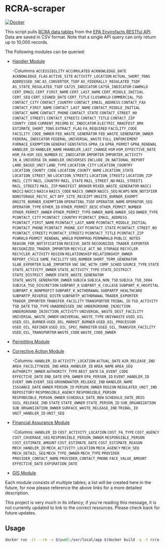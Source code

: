 # RCRA-scraper

[![Docker](https://github.com/geocoug/sdwis-scraper/workflows/docker%20build/badge.svg)](https://github.com/geocoug/sdwis-scraper/actions/workflows/docker-build.yml)

This script pulls [RCRA data tables](https://www.epa.gov/enviro/rcra-info-model) from the [EPA Envirofacts RESTful API](https://www.epa.gov/enviro/web-services). Data are saved in CSV format. Note that a single API query can only return up to 10,000 records.

The Following modules can be queried:

- [Handler Module](https://www.epa.gov/node/238683)

  -Columnns
        `ACCESSIBILITY`
        `ACCUMULATED`
        `ACKNOWLEDGE_DATE`
        `ACKNOWLEDGE_FLAG`
        `ACTIVE_SITE`
        `ACTIVITY_LOCATION`
        `ACTUAL_SHORT_TONS`
        `ADDRESSED_SNC`
        `AS_CONVERTER_TSDF`
        `AS_FEDERALLY_REGULATED_TSDF`
        `AS_STATE_REGULATED_TSDF`
        `CA725_INDICATOR`
        `CA750_INDICATOR`
        `CAWRKLD`
        `CERT_EMAIL`
        `CERT_FIRST_NAME`
        `CERT_LAST_NAME`
        `CERT_MIDDLE_INITIAL`
        `CERT_SEQ`
        `CERT_SIGNED_DATE`
        `CERT_TITLE`
        `CLOSWRKLD`
        `COMMERCIAL_TSD`
        `CONTACT_CITY`
        `CONTACT_COUNTRY`
        `CONTACT_EMAIL_ADDRESS`
        `CONTACT_FAX`
        `CONTACT_FIRST_NAME`
        `CONTACT_LAST_NAME`
        `CONTACT_MIDDLE_INITIAL`
        `CONTACT_NAME`
        `CONTACT_PHONE`
        `CONTACT_STATE`
        `CONTACT_STREET_NO`
        `CONTACT_STREET1`
        `CONTACT_STREET2`
        `CONTACT_TITLE`
        `CONTACT_ZIP`
        `COUNTY_CODE`
        `CURRENT_RECORD`
        `EC_INDICATOR`
        `ELECTRIC_MANIFEST_BRK`
        `ESTIMATE_SHORT_TONS`
        `EXTRACT_FLAG`
        `FA_REQUIRED`
        `FACILITY_CODE`
        `FACILITY_CODE_OWNER`
        `FED_WASTE_GENERATOR`
        `FED_WASTE_GENERATOR_OWNER`
        `FEDERAL_INDICATOR`
        `FEDERAL_UNIVERSAL_WASTE`
        `FULL_ENFORCEMENT`
        `FURNACE_EXEMPTION`
        `GENERAT`
        `GENSTATUS`
        `GPRA_CA`
        `GPRA_PERMIT`
        `GPRA_RENEWAL`
        `HANDLER_ID`
        `HANDLER_NAME`
        `HHANDLER_LAST_CHANGE`
        `HSM`
        `HSM_EFFECTIVE_DATE`
        `HSM_FA`
        `HSM_SEQ_NUMBER`
        `IC_INDICATOR`
        `IMPORTER`
        `IMPORTER_ACTIVITY`
        `IN_A_UNIVERSE`
        `IN_HANDLER_UNIVERSES`
        `INCLUDE_IN_NATIONAL_REPORT`
        `LAND_BASED_UNIT`
        `LAND_TYPE`
        `LOCATION_CITY`
        `LOCATION_COUNTRY`
        `LOCATION_COUNTY_CODE`
        `LOCATION_COUNTY_NAME`
        `LOCATION_STATE`
        `LOCATION_STREET_NO`
        `LOCATION_STREET1`
        `LOCATION_STREET2`
        `LOCATION_ZIP`
        `MAIL_CITY`
        `MAIL_COUNTRY`
        `MAIL_STATE`
        `MAIL_STREET_NO`
        `MAIL_STREET1`
        `MAIL_STREET2`
        `MAIL_ZIP`
        `MANIFEST_BROKER`
        `MIXED_WASTE_GENERATOR`
        `NAIC1`
        `NAIC2`
        `NAIC3`
        `NAIC4`
        `NAICS_CODE`
        `NAICS_OWNER`
        `NAICS_SEQ`
        `NCAPS`
        `NON_NOTIFIER`
        `NONSTORAGE_RECYC_ACT`
        `OFF_SITE_RECEIPT`
        `ONSITE_BURNER_EXEMPT`
        `ONSITE_BURNER_EXEMPTION`
        `OPERATING_TSDF`
        `OPERATOR_NAME`
        `OPERATOR_SEQ`
        `OPERATOR_TYPE`
        `OTHER_ID`
        `OTHER_PERMIT_DESC`
        `OTHER_PERMIT_NUMBER`
        `OTHER_PERMIT_OWNER`
        `OTHER_PERMIT_TYPE`
        `OWNER_NAME`
        `OWNER_SEQ`
        `OWNER_TYPE`
        `PCONTACT_CITY`
        `PCONTACT_COUNTRY`
        `PCONTACT_EMAIL_ADDRESS`
        `PCONTACT_FIRST_NAME`
        `PCONTACT_LAST_NAME`
        `PCONTACT_MIDDLE_INITIAL`
        `PCONTACT_PHONE`
        `PCONTACT_PHONE_EXT`
        `PCONTACT_STATE`
        `PCONTACT_STREET_NO`
        `PCONTACT_STREET1`
        `PCONTACT_STREET2`
        `PCONTACT_TITLE`
        `PCONTACT_ZIP`
        `PCWRKLD`
        `PERMIT_RENEWAL_WRKLD`
        `PERMPROG`
        `PERMWRKLD`
        `PUBLIC_NOTES`
        `REASON_FOR_NOTIFICATION`
        `RECEIVE_DATE`
        `RECOGNIZED_TRADER_EXPORTER`
        `RECOGNIZED_TRADER_IMPORTER`
        `RECYCLE_ACT_NO_STORAGE`
        `RECYCLER`
        `RECYCLER_ACTIVITY`
        `REGION`
        `RELATIONSHIP`
        `RELATIONSHIP_OWNER`
        `REPORT_CYCLE`
        `SAME_FACILITY`
        `SEQ_NUMBER`
        `SHORT_TERM_GENERATOR`
        `SLAB_EXPORTER`
        `SLAB_IMPORTER`
        `SNC`
        `SNC_WITH_COMP_SCHED`
        `SOURCE_TYPE`
        `STATE`
        `STATE_ACTIVITY_OWNER`
        `STATE_ACTIVITY_TYPE`
        `STATE_DISTRICT`
        `STATE_DISTRICT_OWNER`
        `STATE_WASTE_GENERATOR`
        `STATE_WASTE_GENERATOR_OWNER`
        `SUBJCA`
        `SUBJCA_NON_TSD`
        `SUBJCA_TSD_3004`
        `SUBJCA_TSD_DISCRETION`
        `SUBPART_K`
        `SUBPART_K_COLLEGE`
        `SUBPART_K_HOSPITAL`
        `SUBPART_K_NONPROFIT`
        `SUBPART_K_WITHDRAWAL`
        `SUBPARTP_HEALTHCARE`
        `SUBPARTP_REVERSE_DISTR`
        `SUBPARTP_WITHDRAWAL`
        `TRADER_EXPORTER`
        `TRADER_IMPORTER`
        `TRANSFER_FACILITY`
        `TRANSPORTER`
        `TRIBAL_ID`
        `TSD_ACTIVITY`
        `TSD_DATE`
        `TSD_TYPE`
        `UNADDRESSED_SNC`
        `UNDERGROUND_INJECTION`
        `UNDERGROUND_INJECTION_ACTIVITY`
        `UNIVERSAL_WASTE_DEST_FACILITY`
        `UNIVERSAL_WASTE_OWNER`
        `UNIVERSAL_WASTE_TYPE`
        `UNIVWASTE`
        `USED_OIL`
        `USED_OIL_BURNER`
        `USED_OIL_MARKET_BURNER`
        `USED_OIL_PROCESSOR`
        `USED_OIL_REFINER`
        `USED_OIL_SPEC_MARKETER`
        `USED_OIL_TRANSFER_FACILITY`
        `USED_OIL_TRANSPORTER`
        `WASTE_CODE`
        `WASTE_CODE_OWNER`
  
- [Permitting Module](https://www.epa.gov/node/96229)
  
- [Corrective Action Module](https://www.epa.gov/node/238681)
  
    -Columns:
      `HANDLER_ID`
      `ACTIVITY_LOCATION`
      `ACTUAL_DATE`
      `AIR_RELEASE_IND`
      `AREA_FACILITYWIDE_IND`
      `AREA_HANDLER_ID`
      `AREA_NAME`
      `AREA_SEQ`
      `AUTHORITY_OWNER`
      `AUTHORITY_TYPE`
      `BEST_DATE`
      `CA_EVENT_CODE`
      `EFFECTIVE_DATE`
      `END_DATE`
      `EPA_OWNER`
      `EPA_PERSON_ID`
      `EVENT_HANDLER_ID`
      `EVENT_OWN`
      `EVENT_SEQ`
      `GROUNDWATER_RELEASE_IND`
      `HANDLER_NAME`
      `ISSUANCE_DATE`
      `OWNER`
      `PERSON_ID`
      `PERSON_OWNER`
      `REGION`
      `REGULATED_UNIT_IND`
      `REPOSITORY`
      `RESPONSIBLE_AGENCY`
      `RESPONSIBLE_PERSON`
      `RESPONSIBLE_PERSON_OWNER`
      `SCHEDULE_DATE_NEW`
      `SCHEDULE_DATE_ORIG`
      `SOIL_RELEASE_IND`
      `STATE`
      `STATE_OWNER`
      `STATE_PERSON_ID`
      `SUB_ORGANIZATION`
      `SUB_ORGANIZATION_OWNER`
      `SURFACE_WASTE_RELEASE_IND`
      `TRIBAL_ID`
      `UNIT_HANDLER_ID`
      `UNIT_SEQ`
  
- [Financial Assurance Module](https://www.epa.gov/node/238675)
  
    -Columns:
      `HANDLER_ID`
      `COST_ACTIVITY_LOCATION`
      `COST_FA_TYPE`
      `COST_AGENCY`
      `COST_COVERAGE_SEQ`
      `RESPONSIBLE_PERSON_OWNER`
      `RESPONSIBLE_PERSON`
      `COST_ESTIMATE_AMOUNT`
      `COST_ESTIMATE_DATE`
      `COST_ESTIMATE_REASON`
      `MECH_HANDLER_ID`
      `MECH_ACTIVITY_LOCATION`
      `MECH_AGENCY`
      `MECH_SEQ`
      `MECH_DETAIL_SEQ`
      `MECH_TYPE_OWNER`
      `MECH_TYPE`
      `PROVIDER`
      `PROVIDER_CONTACT_NAME`
      `PROVIDER_CONTACT_PHONE`
      `FACE_VALUE_AMOUNT`
      `EFFECTIVE_DATE`
      `EXPIRATION_DATE`
  

- [GIS Module](https://www.epa.gov/node/238679)

Each module consists of multiple tables; a list will be created here in the future, for now please reference the above links for a more detailed description.

This project is very much in its infancy; if you're reading this message, it is not currently updated to link to the correct resources. Please check back for future updates.

## Usage

```sh
docker run -it --rm -v $(pwd):/usr/local/app $(docker build -q -t rcra-scraper .)
```
